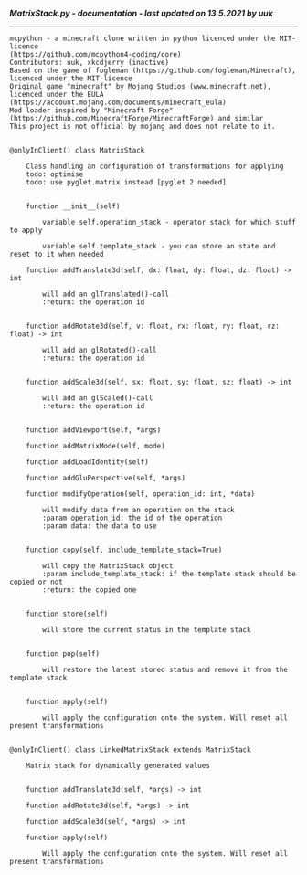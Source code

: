 ***MatrixStack.py - documentation - last updated on 13.5.2021 by uuk***
___

    mcpython - a minecraft clone written in python licenced under the MIT-licence 
    (https://github.com/mcpython4-coding/core)
    Contributors: uuk, xkcdjerry (inactive)
    Based on the game of fogleman (https://github.com/fogleman/Minecraft), licenced under the MIT-licence
    Original game "minecraft" by Mojang Studios (www.minecraft.net), licenced under the EULA
    (https://account.mojang.com/documents/minecraft_eula)
    Mod loader inspired by "Minecraft Forge" (https://github.com/MinecraftForge/MinecraftForge) and similar
    This project is not official by mojang and does not relate to it.


    @onlyInClient() class MatrixStack
        
        Class handling an configuration of transformations for applying
        todo: optimise
        todo: use pyglet.matrix instead [pyglet 2 needed]


        function __init__(self)

            variable self.operation_stack - operator stack for which stuff to apply

            variable self.template_stack - you can store an state and reset to it when needed

        function addTranslate3d(self, dx: float, dy: float, dz: float) -> int
            
            will add an glTranslated()-call
            :return: the operation id


        function addRotate3d(self, v: float, rx: float, ry: float, rz: float) -> int
            
            will add an glRotated()-call
            :return: the operation id


        function addScale3d(self, sx: float, sy: float, sz: float) -> int
            
            will add an glScaled()-call
            :return: the operation id


        function addViewport(self, *args)

        function addMatrixMode(self, mode)

        function addLoadIdentity(self)

        function addGluPerspective(self, *args)

        function modifyOperation(self, operation_id: int, *data)
            
            will modify data from an operation on the stack
            :param operation_id: the id of the operation
            :param data: the data to use


        function copy(self, include_template_stack=True)
            
            will copy the MatrixStack object
            :param include_template_stack: if the template stack should be copied or not
            :return: the copied one


        function store(self)
            
            will store the current status in the template stack


        function pop(self)
            
            will restore the latest stored status and remove it from the template stack


        function apply(self)
            
            will apply the configuration onto the system. Will reset all present transformations


    @onlyInClient() class LinkedMatrixStack extends MatrixStack
        
        Matrix stack for dynamically generated values


        function addTranslate3d(self, *args) -> int

        function addRotate3d(self, *args) -> int

        function addScale3d(self, *args) -> int

        function apply(self)
            
            Will apply the configuration onto the system. Will reset all present transformations
